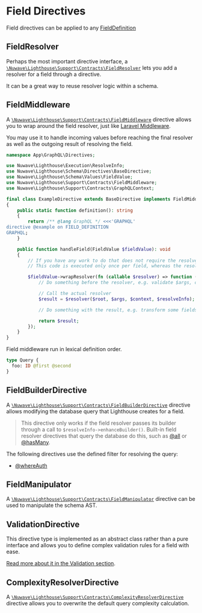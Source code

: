 # Field Directives

Field directives can be applied to any [FieldDefinition](https://graphql.github.io/graphql-spec/June2018/#FieldDefinition)

## FieldResolver

Perhaps the most important directive interface, a [`\Nuwave\Lighthouse\Support\Contracts\FieldResolver`](https://github.com/nuwave/lighthouse/tree/master/src/Support/Contracts/FieldResolver.php)
lets you add a resolver for a field through a directive.

It can be a great way to reuse resolver logic within a schema.

## FieldMiddleware

A [`\Nuwave\Lighthouse\Support\Contracts\FieldMiddleware`](https://github.com/nuwave/lighthouse/tree/master/src/Support/Contracts/FieldMiddleware.php) directive allows you
to wrap around the field resolver, just like [Laravel Middleware](https://laravel.com/docs/middleware).

You may use it to handle incoming values before reaching the final resolver
as well as the outgoing result of resolving the field.

```php
namespace App\GraphQL\Directives;

use Nuwave\Lighthouse\Execution\ResolveInfo;
use Nuwave\Lighthouse\Schema\Directives\BaseDirective;
use Nuwave\Lighthouse\Schema\Values\FieldValue;
use Nuwave\Lighthouse\Support\Contracts\FieldMiddleware;
use Nuwave\Lighthouse\Support\Contracts\GraphQLContext;

final class ExampleDirective extends BaseDirective implements FieldMiddleware
{
    public static function definition(): string
    {
        return /** @lang GraphQL */ <<<'GRAPHQL'
directive @example on FIELD_DEFINITION
GRAPHQL;
    }

    public function handleField(FieldValue $fieldValue): void
    {
        // If you have any work to do that does not require the resolver arguments, do it here.
        // This code is executed only once per field, whereas the resolver can be called often.

        $fieldValue->wrapResolver(fn (callable $resolver) => function (mixed $root, array $args, GraphQLContext $context, ResolveInfo $resolveInfo) use ($resolver) {
            // Do something before the resolver, e.g. validate $args, check authentication

            // Call the actual resolver
            $result = $resolver($root, $args, $context, $resolveInfo);

            // Do something with the result, e.g. transform some fields

            return $result;
        });
    }
}
```

Field middleware run in lexical definition order.

```graphql
type Query {
  foo: ID @first @second
}
```

## FieldBuilderDirective

A [`\Nuwave\Lighthouse\Support\Contracts\FieldBuilderDirective`](https://github.com/nuwave/lighthouse/blob/master/src/Support/Contracts/FieldBuilderDirective.php)
directive allows modifying the database query that Lighthouse creates for a field.

> This directive only works if the field resolver passes its builder through a call to `$resolveInfo->enhanceBuilder()`.
> Built-in field resolver directives that query the database do this, such as [@all](../api-reference/directives.md#all) or [@hasMany](../api-reference/directives.md#hasmany).

The following directives use the defined filter for resolving the query:

- [@whereAuth](../api-reference/directives.md#whereauth)

## FieldManipulator

A [`\Nuwave\Lighthouse\Support\Contracts\FieldManipulator`](https://github.com/nuwave/lighthouse/tree/master/src/Support/Contracts/FieldManipulator.php)
directive can be used to manipulate the schema AST.

## ValidationDirective

This directive type is implemented as an abstract class rather than a pure interface and allows
you to define complex validation rules for a field with ease.

[Read more about it in the Validation section](../security/validation.md#validator-for-fields).

## ComplexityResolverDirective

A [`\Nuwave\Lighthouse\Support\Contracts\ComplexityResolverDirective`](https://github.com/nuwave/lighthouse/tree/master/src/Support/Contracts/ComplexityResolverDirective.php)
directive allows you to overwrite the default query complexity calculation.

